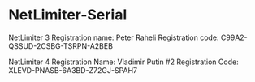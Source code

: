 # NetLimiter-Serial
NetLimiter 3
Registration name:  Peter Raheli
Registration code:  C99A2-QSSUD-2CSBG-TSRPN-A2BEB

NetLimiter 4
Registration Name:  Vladimir Putin #2
Registration Code:  XLEVD-PNASB-6A3BD-Z72GJ-SPAH7
